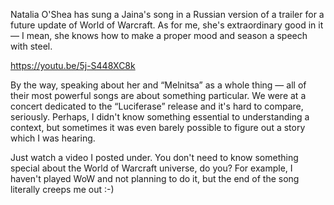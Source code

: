 ﻿Natalia O'Shea has sung a Jaina's song in a Russian version of a trailer for a future update of World of Warcraft. As for me, she's extraordinary good in it — I mean, she knows how to make a proper mood and season a speech with steel.

https://youtu.be/5j-S448XC8k

By the way, speaking about her and “Melnitsa” as a whole thing — all of their most powerful songs are about something particular. We were at a concert dedicated to the “Luciferase” release and it's hard to compare, seriously. Perhaps, I didn't know something essential to understanding a context, but sometimes it was even barely possible to figure out a story which I was hearing.

Just watch a video I posted under. You don't need to know something special about the World of Warcraft universe, do you? For example, I haven't played WoW and not planning to do it, but the end of the song literally creeps me out :-)